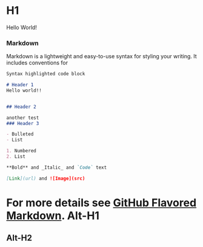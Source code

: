 # H1
Hello World! 

### Markdown

Markdown is a lightweight and easy-to-use syntax for styling your writing. It includes conventions for

```markdown
Syntax highlighted code block

# Header 1
Hello world!!


## Header 2

another test 
### Header 3

- Bulleted
- List

1. Numbered
2. List

**Bold** and _Italic_ and `Code` text

[Link](url) and ![Image](src)
```

For more details see [GitHub Flavored Markdown](https://guides.github.com/features/mastering-markdown/).
Alt-H1
======

Alt-H2
------